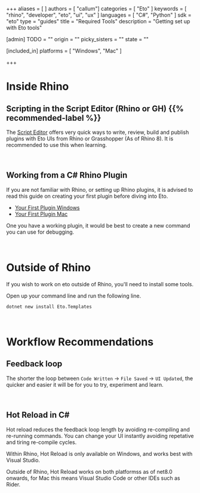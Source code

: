 +++
aliases = [ ]
authors = [ "callum"]
categories = [ "Eto" ]
keywords = [ "rhino", "developer", "eto", "ui", "ux" ]
languages = [ "C#", "Python" ]
sdk = "eto"
type = "guides"
title = "Required Tools"
description = "Getting set up with Eto tools"

[admin]
TODO = ""
origin = ""
picky_sisters = ""
state = ""

[included_in]
platforms = [ "Windows", "Mac" ]

+++


# Inside Rhino

## Scripting in the Script Editor (Rhino or GH) {{% recommended-label %}}

The [Script Editor](/guides/scripting/) offers very quick ways to write, review, build and publish plugins with Eto UIs from Rhino or Grasshopper (As of Rhino 8). It is recommended to use this when learning.

</br>

## Working from a C# Rhino Plugin

If you are not familiar with Rhino, or setting up Rhino plugins, it is advised to read this guide on creating your first plugin before diving into Eto.

- [Your First Plugin Windows](../../rhinocommon/your-first-plugin-windows/)
- [Your First Plugin Mac](../../rhinocommon/your-first-plugin-mac/)

One you have a working plugin, it would be best to create a new command you can use for debugging.

</br>

# Outside of Rhino
If you wish to work on eto outside of Rhino, you'll need to install some tools.

Open up your command line and run the following line.

```
dotnet new install Eto.Templates
```

</br>

# Workflow Recommendations

## Feedback loop
The shorter the loop between `Code Written` → `File Saved` → `UI Updated`, the quicker and easier it will be for you to try, experiment and learn.

</br>

## Hot Reload in C#

Hot reload reduces the feedback loop length by avoiding re-compiling and re-running commands. You can change your UI instantly avoiding repetative and tiring re-compile cycles.

Within Rhino, Hot Reload is only available on Windows, and works best with Visual Studio.

Outside of Rhino, Hot Reload works on both platformss as of net8.0 onwards, for Mac this means Visual Studio Code or other IDEs such as Rider.

</br>

<!-- I need to test this better, but it's useful.

### Extending Hot Reload (Advanced)
This section is a little more advanced, is not mandatory, and can be safely skipped without impacting any of the other guides.

The below code can be copied into a new file in your project, and will automatically call any private or internal `InitializeControls` method on any Eto.Forms. Meaning if you set up your form/dialog correctly, you can have Hot Reload update the entire form allowing for very quick experimentations.

</br>

``` cs
using System;
using System.Collections.Concurrent;
using System.Collections.Generic;
using System.Linq;
using System.Threading.Tasks;

#if NET
[assembly: System.Reflection.Metadata.MetadataUpdateHandler(typeof(Eto.HotReloadService))]

namespace Eto;

public static class HotReloadService
{
	static event Action<Type[]> Update; 

	public static void Initialize()
	{
		Eto.Style.Add<Container>(null, container =>
		{
			var initializeControls = container.GetType().GetMethod("InitializeControls", BindingFlags.NonPublic | BindingFlags.Instance | BindingFlags.DeclaredOnly);
			if (initializeControls == null)
				return;

			void DoUpdate(Type[]? types)
			{
				try

				{
					if (types.Contains(container.GetType()))
					{
						initializeControls?.Invoke(container, null);
					}
				}
				catch
				{
				}
			};
			container.Load += (sender, e) => Update += DoUpdate;
			container.UnLoad += (sender, e) => Update -= DoUpdate;
		});
	}

	internal static void ClearCache(Type[]? updatedTypes)
    {
    }

    internal static void UpdateApplication(Type[]? updatedTypes)
    {
		Application.Instance?.Invoke(() => Update?.Invoke(updatedTypes));
    }
}

#endif
```

-->